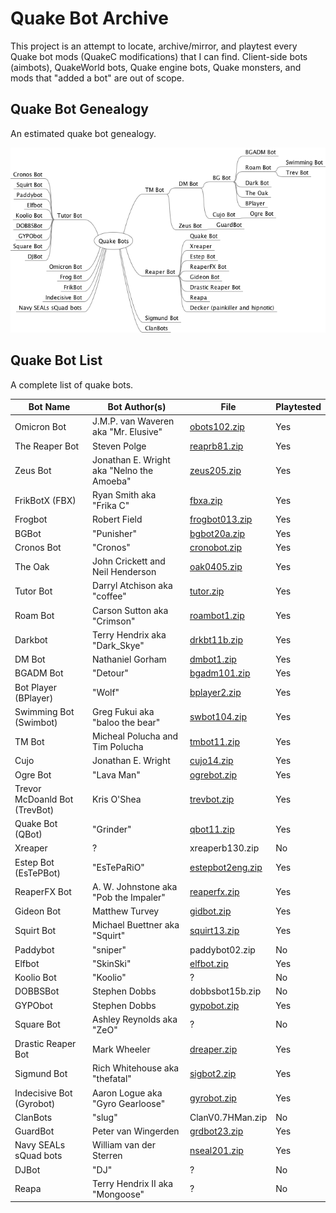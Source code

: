 # Quake Bot Archive

This project is an attempt to locate, archive/mirror, and playtest every Quake bot mods (QuakeC modifications) that I can find. Client-side bots (aimbots), QuakeWorld bots, Quake engine bots, Quake monsters, and mods that "added a bot" are out of scope.

## Quake Bot Genealogy

An estimated quake bot genealogy.

![Quake Bot Genealogy](mindmap/QuakeBots.png)


## Quake Bot List

A complete list of quake bots.

Bot Name | Bot Author(s) | File | Playtested
--- | --- | --- | ---
Omicron Bot | J.M.P. van Waveren aka "Mr. Elusive" | [obots102.zip](bin/obots102.zip) | Yes
The Reaper Bot | Steven Polge | [reaprb81.zip](bin/reaprb81.zip) | Yes
Zeus Bot | Jonathan E. Wright aka "Nelno the Amoeba" | [zeus205.zip](bin/zeus205.zip) | Yes
FrikBotX (FBX) | Ryan Smith aka "Frika C" | [fbxa.zip](bin/fbxa.zip) | Yes
Frogbot | Robert Field | [frogbot013.zip](bin/frogbot013.zip) | Yes
BGBot | "Punisher" | [bgbot20a.zip](bin/bgbot20a.zip) | Yes
Cronos Bot | "Cronos" | [cronobot.zip](bin/cronobot.zip) | Yes
The Oak | John Crickett and Neil Henderson | [oak0405.zip](bin/oak0405.zip) | Yes
Tutor Bot | Darryl Atchison aka "coffee" | [tutor.zip](bin/tutor.zip) | Yes
Roam Bot | Carson Sutton aka "Crimson" | [roambot1.zip](bin/roambot1.zip) | Yes
Darkbot | Terry Hendrix aka "Dark_Skye" | [drkbt11b.zip](bin/drkbt11b.zip) | Yes
DM Bot | Nathaniel Gorham | [dmbot1.zip](bin/dmbot1.zip) | Yes
BGADM Bot | "Detour" | [bgadm101.zip](bin/bgadm101.zip) | Yes
Bot Player (BPlayer) | "Wolf" | [bplayer2.zip](bin/bplayer2.zip) | Yes
Swimming Bot (Swimbot) | Greg Fukui aka "baloo the bear" | [swbot104.zip](bin/swbot104.zip) | Yes
TM Bot | Micheal Polucha and Tim Polucha | [tmbot11.zip](bin/tmbot11.zip) | Yes
Cujo | Jonathan E. Wright | [cujo14.zip](bin/cujo14.zip) | Yes
Ogre Bot | "Lava Man" | [ogrebot.zip](bin/ogrebot.zip) | Yes |
Trevor McDoanld Bot (TrevBot) | Kris O'Shea | [trevbot.zip](bin/trevbot.zip) | Yes
Quake Bot (QBot) | "Grinder" | [qbot11.zip](bin/qbot11.zip) | Yes
Xreaper | ? | xreaperb130.zip | No
Estep Bot (EsTePBot) | "EsTePaRiO" | [estepbot2eng.zip](bin/estepbot2eng.zip) | Yes
ReaperFX Bot | A. W. Johnstone aka "Pob the Impaler" | [reaperfx.zip](bin/reaperfx.zip) | Yes
Gideon Bot | Matthew Turvey | [gidbot.zip](bin/gidbot.zip) | Yes
Squirt Bot | Michael Buettner aka "Squirt" | [squirt13.zip](bin/squirt13.zip) | Yes
Paddybot | "sniper" | paddybot02.zip | No
Elfbot | "SkinSki" | [elfbot.zip](bin/elfbot.zip) | Yes
Koolio Bot | "Koolio" | ? | No
DOBBSBot | Stephen Dobbs | dobbsbot15b.zip | No
GYPObot | Stephen Dobbs | [gypobot.zip](bin/gypobot.zip) | Yes
Square Bot | Ashley Reynolds aka "ZeO" | ? | No
Drastic Reaper Bot | Mark Wheeler | [dreaper.zip](bin/dreaper.zip) | Yes
Sigmund Bot | Rich Whitehouse aka "thefatal" | [sigbot2.zip](bin/sigbot2.zip) | Yes
Indecisive Bot (Gyrobot) | Aaron Logue aka "Gyro Gearloose" | [gyrobot.zip](bin/gyrobot.zip) | Yes
ClanBots | "slug" | ClanV0.7HMan.zip | No
GuardBot | Peter van Wingerden | [grdbot23.zip](bin/grdbot23.zip) | Yes
Navy SEALs sQuad bots | William van der Sterren | [nseal201.zip](bin/nseal201.zip) | Yes
DJBot | "DJ" | ? | No
Reapa | Terry Hendrix II aka "Mongoose" | ? | No



